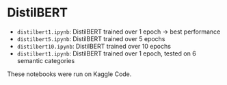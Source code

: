 # DistilBERT

- `distilbert1.ipynb`: DistilBERT trained over 1 epoch -> best performance
- `distilbert5.ipynb`: DistilBERT trained over 5 epochs
- `distilbert10.ipynb`: DistilBERT trained over 10 epochs
- `distilbert1.ipynb`: DistilBERT trained over 1 epoch, tested on 6 semantic categories

These notebooks were run on Kaggle Code.
